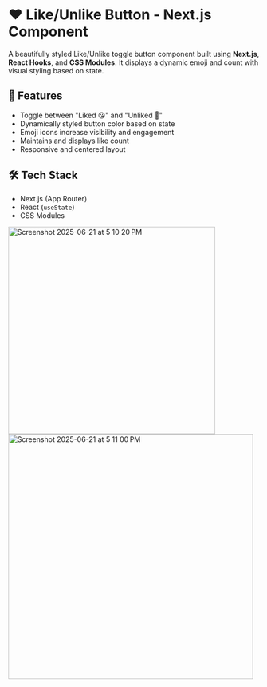 # ❤️ Like/Unlike Button - Next.js Component

A beautifully styled Like/Unlike toggle button component built using **Next.js**, **React Hooks**, and **CSS Modules**. It displays a dynamic emoji and count with visual styling based on state.

## 🚀 Features

- Toggle between "Liked 😘" and "Unliked 🥹"
- Dynamically styled button color based on state
- Emoji icons increase visibility and engagement
- Maintains and displays like count
- Responsive and centered layout

## 🛠 Tech Stack

- Next.js (App Router)
- React (`useState`)
- CSS Modules




<img width="415" alt="Screenshot 2025-06-21 at 5 10 20 PM" src="https://github.com/user-attachments/assets/8e2250c9-6527-48ff-9700-c882b06fb814" />

<img width="491" alt="Screenshot 2025-06-21 at 5 11 00 PM" src="https://github.com/user-attachments/assets/0848c950-d24d-43e2-a1a7-da8742ef8d2a" />
